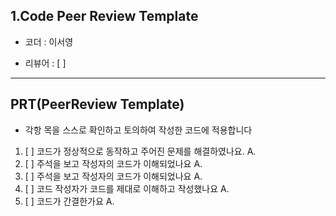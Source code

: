 ## 1.Code Peer Review Template

 * 코더 : 이서영

 * 리뷰어 : [ ]

-----------
## PRT(PeerReview Template)
* 각항 목을 스스로 확인하고 토의하여 작성한 코드에 적용합니다

1. [ ] 코드가 정상적으로 동작하고 주어진 문제를 해결하였나요.
     A.
2. [ ] 주석을 보고 작성자의 코드가 이해되었나요
     A.
3. [ ] 주석을 보고 작성자의 코드가 이해되었나요
     A.
4. [ ] 코드 작성자가 코드를 제대로 이해하고 작성했나요
     A.
5. [ ] 코드가 간결한가요
     A.   


